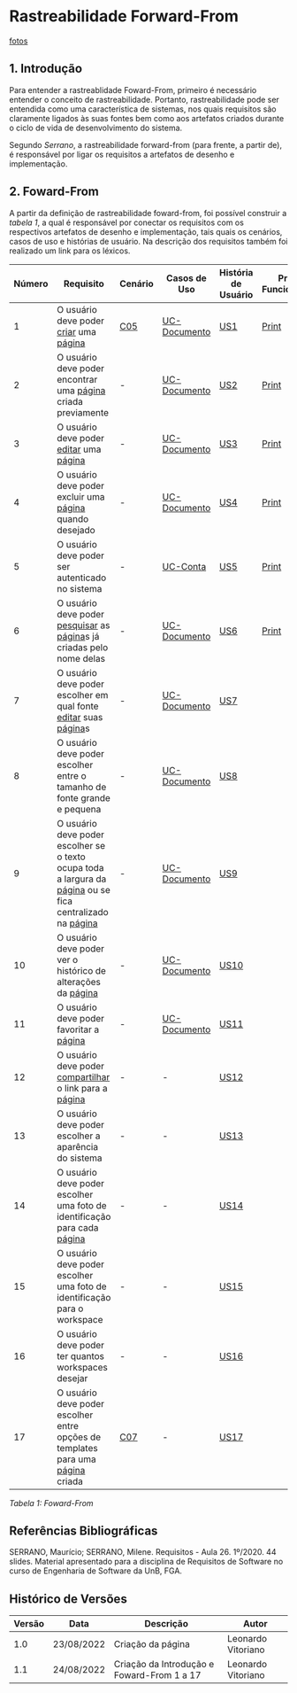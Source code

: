# Rastreabilidade Forward-From

[fotos](pos-rastreabilidade/print_funcionalidades.md)

## 1. Introdução

Para entender a rastreablidade Foward-From, primeiro é necessário entender o conceito de rastreabilidade. Portanto, rastreabilidade pode ser entendida como uma característica de sistemas, nos quais requisitos são claramente ligados às suas fontes bem como aos artefatos criados durante o ciclo de vida de desenvolvimento do sistema.

Segundo *Serrano*, a rastreabilidade forward-from (para frente, a partir de), é responsável por ligar os requisitos a artefatos de desenho e implementação.

## 2. Foward-From 

A partir da definição de rastreabilidade foward-from, foi possível construir a _tabela 1_, a qual é responsável por conectar os requisitos com os respectivos artefatos de desenho e implementação, tais quais os cenários, casos de uso e histórias de usuário. Na descrição dos requisitos também foi realizado um link para os léxicos.

| Número | Requisito                                                                                                                                                                                                                                                                                                                 | Cenário                                                                                                                                           | Casos de Uso                                                                                                               | História de Usuário                                                                                                                                                       | Print das Funcionalidades                                                                                                                    |
|--------|---------------------------------------------------------------------------------------------------------------------------------------------------------------------------------------------------------------------------------------------------------------------------------------------------------------------------|---------------------------------------------------------------------------------------------------------------------------------------------------|----------------------------------------------------------------------------------------------------------------------------|---------------------------------------------------------------------------------------------------------------------------------------------------------------------------|----------------------------------------------------------------------------------------------------------------------------------------------|
| 1      | O usuário deve poder <a href="https://requisitos-de-software.github.io/2022.1-Notion/#/modelagem/lexicos?id=criar">criar</a> uma <a href="https://requisitos-de-software.github.io/2022.1-Notion/#/modelagem/lexicos?id=p%c3%a1gina">página</a>                                                                           |  <a href="https://requisitos-de-software.github.io/2022.1-Notion/#/modelagem/cenarios?id=c05-cadastro-de-p%c3%a1gina-em-branco">C05</a>           | <a href="https://requisitos-de-software.github.io/2022.1-Notion/#/modelagem/casos_de_uso?id=us-documento">UC-Documento</a> | <a href="https://requisitos-de-software.github.io/2022.1-Notion/#/modelagem/criterios_de_aceitacao?id=us01-criar-uma-p%c3%a1gina">US1</a>                                 | <a href="https://requisitos-de-software.github.io/2022.1-Notion/#/modelagem/criterios_de_aceitacao?id=us01-criar-uma-p%c3%a1gina">Print</a>  |
| 2      | O usuário deve poder encontrar uma <a href="https://requisitos-de-software.github.io/2022.1-Notion/#/modelagem/lexicos?id=p%c3%a1gina"><a href="https://requisitos-de-software.github.io/2022.1-Notion/#/modelagem/lexicos?id=p%c3%a1gina">página</a></a> criada previamente                                              | -                                                                                                                                                 | <a href="https://requisitos-de-software.github.io/2022.1-Notion/#/modelagem/casos_de_uso?id=us-documento">UC-Documento</a> | <a href="https://requisitos-de-software.github.io/2022.1-Notion/#/modelagem/criterios_de_aceitacao?id=us02-encontrar-uma-p%c3%a1gina">US2</a>                             | <a href="https://requisitos-de-software.github.io/2022.1-Notion/#/modelagem/criterios_de_aceitacao?id=us01-criar-uma-p%c3%a1gina">Print</a>  |
| 3      | O usuário deve poder <a href="https://requisitos-de-software.github.io/2022.1-Notion/#/modelagem/lexicos?id=editar">editar</a> uma <a href="https://requisitos-de-software.github.io/2022.1-Notion/#/modelagem/lexicos?id=p%c3%a1gina">página</a>                                                                         | -                                                                                                                                                 | <a href="https://requisitos-de-software.github.io/2022.1-Notion/#/modelagem/casos_de_uso?id=us-documento">UC-Documento</a> | <a href="https://requisitos-de-software.github.io/2022.1-Notion/#/modelagem/criterios_de_aceitacao?id=us03-editar-uma-p%c3%a1gina">US3</a>                                | <a href="https://requisitos-de-software.github.io/2022.1-Notion/#/modelagem/criterios_de_aceitacao?id=us01-criar-uma-p%c3%a1gina">Print</a>  |
| 4      | O usuário deve poder excluir uma <a href="https://requisitos-de-software.github.io/2022.1-Notion/#/modelagem/lexicos?id=p%c3%a1gina">página</a> quando desejado                                                                                                                                                           | -                                                                                                                                                 | <a href="https://requisitos-de-software.github.io/2022.1-Notion/#/modelagem/casos_de_uso?id=us-documento">UC-Documento</a> | <a href="https://requisitos-de-software.github.io/2022.1-Notion/#/modelagem/criterios_de_aceitacao?id=us04-excluir-uma-p%c3%a1gina">US4</a>                               | <a href="https://requisitos-de-software.github.io/2022.1-Notion/#/modelagem/criterios_de_aceitacao?id=us01-criar-uma-p%c3%a1gina">Print</a>  |
| 5      | O usuário deve poder ser autenticado no sistema                                                                                                                                                                                                                                                                           | -                                                                                                                                                 | <a href="https://requisitos-de-software.github.io/2022.1-Notion/#/modelagem/casos_de_uso?id=us-conta">UC-Conta</a>         | <a href="https://requisitos-de-software.github.io/2022.1-Notion/#/modelagem/criterios_de_aceitacao?id=us05-realizar-login">US5</a>                                        | <a href="https://requisitos-de-software.github.io/2022.1-Notion/#/modelagem/criterios_de_aceitacao?id=us01-criar-uma-p%c3%a1gina">Print</a>  |
| 6      | O usuário deve poder <a href="https://requisitos-de-software.github.io/2022.1-Notion/#/modelagem/lexicos?id=pesquisar">pesquisar</a> as <a href="https://requisitos-de-software.github.io/2022.1-Notion/#/modelagem/lexicos?id=p%c3%a1gina">página</a>s já criadas pelo nome delas                                        | -                                                                                                                                                 | <a href="https://requisitos-de-software.github.io/2022.1-Notion/#/modelagem/casos_de_uso?id=us-documento">UC-Documento</a> | <a href="https://requisitos-de-software.github.io/2022.1-Notion/#/modelagem/criterios_de_aceitacao?id=us06-pesquisar-uma-p%c3%a1gina">US6</a>                             | <a href="https://requisitos-de-software.github.io/2022.1-Notion/#/modelagem/criterios_de_aceitacao?id=us01-criar-uma-p%c3%a1gina">Print </a> |
| 7      | O usuário deve poder escolher em qual fonte <a href="https://requisitos-de-software.github.io/2022.1-Notion/#/modelagem/lexicos?id=editar">editar</a> suas <a href="https://requisitos-de-software.github.io/2022.1-Notion/#/modelagem/lexicos?id=p%c3%a1gina">página</a>s                                                | -                                                                                                                                                 | <a href="https://requisitos-de-software.github.io/2022.1-Notion/#/modelagem/casos_de_uso?id=us-documento">UC-Documento</a> | <a href="https://requisitos-de-software.github.io/2022.1-Notion/#/modelagem/criterios_de_aceitacao?id=us07-escolher-fonte">US7</a>                                        |                                                                                                                                              |
| 8      | O usuário deve poder escolher entre o tamanho de fonte grande e pequena                                                                                                                                                                                                                                                   | -                                                                                                                                                 | <a href="https://requisitos-de-software.github.io/2022.1-Notion/#/modelagem/casos_de_uso?id=us-documento">UC-Documento</a> | <a href="https://requisitos-de-software.github.io/2022.1-Notion/#/modelagem/criterios_de_aceitacao?id=us08-escolher-tamanho-de-fonte">US8</a>                             |                                                                                                                                              |
| 9      | O usuário deve poder escolher se o texto ocupa toda a largura da <a href="https://requisitos-de-software.github.io/2022.1-Notion/#/modelagem/lexicos?id=p%c3%a1gina">página</a> ou se fica centralizado na <a href="https://requisitos-de-software.github.io/2022.1-Notion/#/modelagem/lexicos?id=p%c3%a1gina">página</a> | -                                                                                                                                                 | <a href="https://requisitos-de-software.github.io/2022.1-Notion/#/modelagem/casos_de_uso?id=us-documento">UC-Documento</a> | <a href="https://requisitos-de-software.github.io/2022.1-Notion/#/modelagem/criterios_de_aceitacao?id=us09-centralizar-texto">US9</a>                                     |                                                                                                                                              |
| 10     | O usuário deve poder ver o histórico de alterações da <a href="https://requisitos-de-software.github.io/2022.1-Notion/#/modelagem/lexicos?id=p%c3%a1gina">página</a>                                                                                                                                                      | -                                                                                                                                                 | <a href="https://requisitos-de-software.github.io/2022.1-Notion/#/modelagem/casos_de_uso?id=us-documento">UC-Documento</a> | <a href="https://requisitos-de-software.github.io/2022.1-Notion/#/modelagem/criterios_de_aceitacao?id=us10-visualizar-hist%c3%b3rico">US10</a>                            |                                                                                                                                              |
| 11     | O usuário deve poder favoritar a <a href="https://requisitos-de-software.github.io/2022.1-Notion/#/modelagem/lexicos?id=p%c3%a1gina">página</a>                                                                                                                                                                           | -                                                                                                                                                 | <a href="https://requisitos-de-software.github.io/2022.1-Notion/#/modelagem/casos_de_uso?id=us-documento">UC-Documento</a> | <a href="https://requisitos-de-software.github.io/2022.1-Notion/#/modelagem/criterios_de_aceitacao?id=us011-favoritar-p%c3%a1gina">US11</a>                               |                                                                                                                                              |
| 12     | O usuário deve poder <a href="https://requisitos-de-software.github.io/2022.1-Notion/#/modelagem/lexicos?id=compartilhar">compartilhar</a> o link para a <a href="https://requisitos-de-software.github.io/2022.1-Notion/#/modelagem/lexicos?id=p%c3%a1gina">página</a>                                                   | -                                                                                                                                                 | -                                                                                                                          | <a href="https://requisitos-de-software.github.io/2022.1-Notion/#/modelagem/criterios_de_aceitacao?id=us12-compartilhar-link-da-p%c3%a1gina">US12</a>                     |                                                                                                                                              |
| 13     | O usuário deve poder escolher a aparência do sistema                                                                                                                                                                                                                                                                      | -                                                                                                                                                 | -                                                                                                                          | <a href="https://requisitos-de-software.github.io/2022.1-Notion/#/modelagem/criterios_de_aceitacao?id=us13-escolher-apar%c3%aancia-do-sistema">US13</a>                   |                                                                                                                                              |
| 14     | O usuário deve poder escolher uma foto de identificação para cada <a href="https://requisitos-de-software.github.io/2022.1-Notion/#/modelagem/lexicos?id=p%c3%a1gina">página</a>                                                                                                                                          | -                                                                                                                                                 | -                                                                                                                          | <a href="https://requisitos-de-software.github.io/2022.1-Notion/#/modelagem/criterios_de_aceitacao?id=us14-escolher-foto-identifica%c3%a7%c3%a3o-da-p%c3%a1gina">US14</a> |                                                                                                                                              |
| 15     | O usuário deve poder escolher uma foto de identificação para o workspace                                                                                                                                                                                                                                                  | -                                                                                                                                                 | -                                                                                                                          | <a href="https://requisitos-de-software.github.io/2022.1-Notion/#/modelagem/criterios_de_aceitacao?id=us15-escolher-foto-identifica%c3%a7%c3%a3o-do-workspace">US15</a>   |                                                                                                                                              |
| 16     | O usuário deve poder ter quantos workspaces desejar                                                                                                                                                                                                                                                                       | -                                                                                                                                                 | -                                                                                                                          | <a href="https://requisitos-de-software.github.io/2022.1-Notion/#/modelagem/criterios_de_aceitacao?id=us16-criar-workspace">US16</a>                                      |                                                                                                                                              |
| 17     | O usuário deve poder escolher entre opções de templates para uma <a href="https://requisitos-de-software.github.io/2022.1-Notion/#/modelagem/lexicos?id=p%c3%a1gina">página</a> criada                                                                                                                                    | <a href="https://requisitos-de-software.github.io/2022.1-Notion/#/modelagem/cenarios?id=c07-cadastro-de-p%c3%a1gina-a-partir-de-template">C07</a> | -                                                                                                                          | <a href="https://requisitos-de-software.github.io/2022.1-Notion/#/modelagem/criterios_de_aceitacao?id=us17-escolher-template">US17</a>                                    |                                                                                                                                              |

_Tabela 1: Foward-From_

## Referências Bibliográficas

SERRANO, Maurício; SERRANO, Milene. Requisitos - Aula 26. 1º/2020. 44 slides. Material apresentado para a disciplina de Requisitos de Software no curso de Engenharia de Software da UnB, FGA.

## Histórico de Versões

| Versão | Data       | Descrição         | Autor            |
| ------ | ---------- | ----------------- | ---------------- |
| 1.0    | 23/08/2022 | Criação da página| Leonardo Vitoriano |
| 1.1    | 24/08/2022 | Criação da Introdução e Foward-From 1 a 17 | Leonardo Vitoriano |
